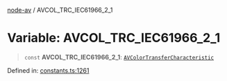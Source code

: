 [node-av](../globals.md) / AVCOL\_TRC\_IEC61966\_2\_1

# Variable: AVCOL\_TRC\_IEC61966\_2\_1

> `const` **AVCOL\_TRC\_IEC61966\_2\_1**: [`AVColorTransferCharacteristic`](../type-aliases/AVColorTransferCharacteristic.md)

Defined in: [constants.ts:1261](https://github.com/seydx/av/blob/f8631fc881b394300b1479f511d55cf1c370a87f/src/constants/constants.ts#L1261)
